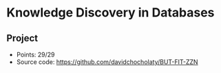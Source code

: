 # Knowledge Discovery in Databases

## Project
- Points: 29/29
- Source code: https://github.com/davidchocholaty/BUT-FIT-ZZN
